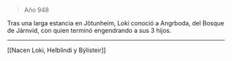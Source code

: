 > Año 948

Tras una larga estancia en Jötunheim, Loki conoció a Angrboda, del Bosque de Járnvid, con quien terminó engendrando a sus 3 hijos.

---

[[Nacen Loki, Helblindi y Býlisteir]]